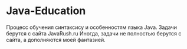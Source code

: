 # Java-Education
Процесс обучения синтаксису и особенностям языка Java. 
Задачи берутся с сайта JavaRush.ru
Иногда, задачи не полностью берутся с сайта, а дополняются моей фантазией.

